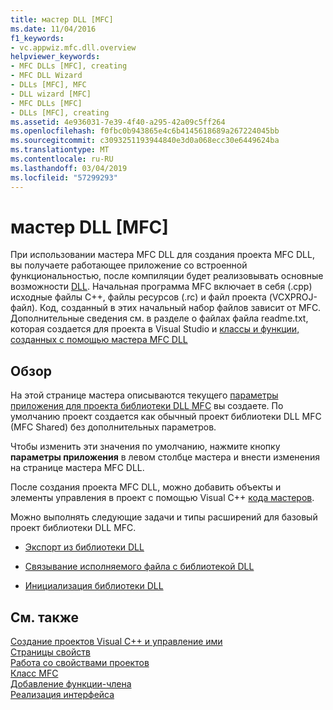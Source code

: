 ```yaml
---
title: мастер DLL [MFC]
ms.date: 11/04/2016
f1_keywords:
- vc.appwiz.mfc.dll.overview
helpviewer_keywords:
- MFC DLLs [MFC], creating
- MFC DLL Wizard
- DLLs [MFC], MFC
- DLL wizard [MFC]
- MFC DLLs [MFC]
- DLLs [MFC], creating
ms.assetid: 4e936031-7e39-4f40-a295-42a09c5ff264
ms.openlocfilehash: f0fbc0b943865e4c6b4145618689a267224045bb
ms.sourcegitcommit: c3093251193944840e3d0a068ecc30e6449624ba
ms.translationtype: MT
ms.contentlocale: ru-RU
ms.lasthandoff: 03/04/2019
ms.locfileid: "57299293"
---
```

# <a name="mfc-dll-wizard"></a>мастер DLL [MFC]

При использовании мастера MFC DLL для создания проекта MFC DLL, вы получаете работающее приложение со встроенной функциональностью, после компиляции будет реализовывать основные возможности [DLL](../../build/dlls-in-visual-cpp.md). Начальная программа MFC включает в себя (.cpp) исходные файлы C++, файлы ресурсов (.rc) и файл проекта (VCXPROJ-файл). Код, созданный в этих начальный набор файлов зависит от MFC. Дополнительные сведения см. в разделе о файлах файла readme.txt, которая создается для проекта в Visual Studio и [классы и функции, созданных с помощью мастера MFC DLL](../../mfc/reference/classes-and-functions-generated-by-the-mfc-dll-wizard.md)

## <a name="overview"></a>Обзор

На этой странице мастера описываются текущего [параметры приложения для проекта библиотеки DLL MFC](../../mfc/reference/application-settings-mfc-dll-wizard.md) вы создаете. По умолчанию проект создается как обычный проект библиотеки DLL MFC (MFC Shared) без дополнительных параметров.

Чтобы изменить эти значения по умолчанию, нажмите кнопку **параметры приложения** в левом столбце мастера и внести изменения на странице мастера MFC DLL.

После создания проекта MFC DLL, можно добавить объекты и элементы управления в проект с помощью Visual C++ [кода мастеров](../../ide/adding-functionality-with-code-wizards-cpp.md).

Можно выполнять следующие задачи и типы расширений для базовый проект библиотеки DLL MFC.

- [Экспорт из библиотеки DLL](../../build/exporting-from-a-dll.md)

- [Связывание исполняемого файла с библиотекой DLL](../../build/linking-an-executable-to-a-dll.md)

- [Инициализация библиотеки DLL](../../build/run-time-library-behavior.md#initializing-a-dll)

## <a name="see-also"></a>См. также

[Создание проектов Visual C++ и управление ими](../../ide/creating-and-managing-visual-cpp-projects.md)<br/>
[Страницы свойств](../../ide/property-pages-visual-cpp.md)<br/>
[Работа со свойствами проектов](../../ide/working-with-project-properties.md)<br/>
[Класс MFC](../../mfc/reference/adding-an-mfc-class.md)<br/>
[Добавление функции-члена](../../ide/adding-a-member-function-visual-cpp.md)<br/>
[Реализация интерфейса](../../ide/implementing-an-interface-visual-cpp.md)<br/>
